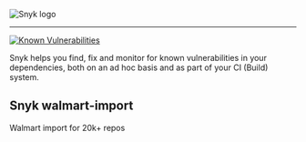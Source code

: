 ![Snyk logo](https://snyk.io/style/asset/logo/snyk-print.svg)

***

[![Known Vulnerabilities](https://snyk.io/test/github/snyk/walmart-import/badge.svg)](https://snyk.io/test/github/snyk/walmart-import)

Snyk helps you find, fix and monitor for known vulnerabilities in your dependencies, both on an ad hoc basis and as part of your CI (Build) system.

## Snyk walmart-import
Walmart import for 20k+ repos

